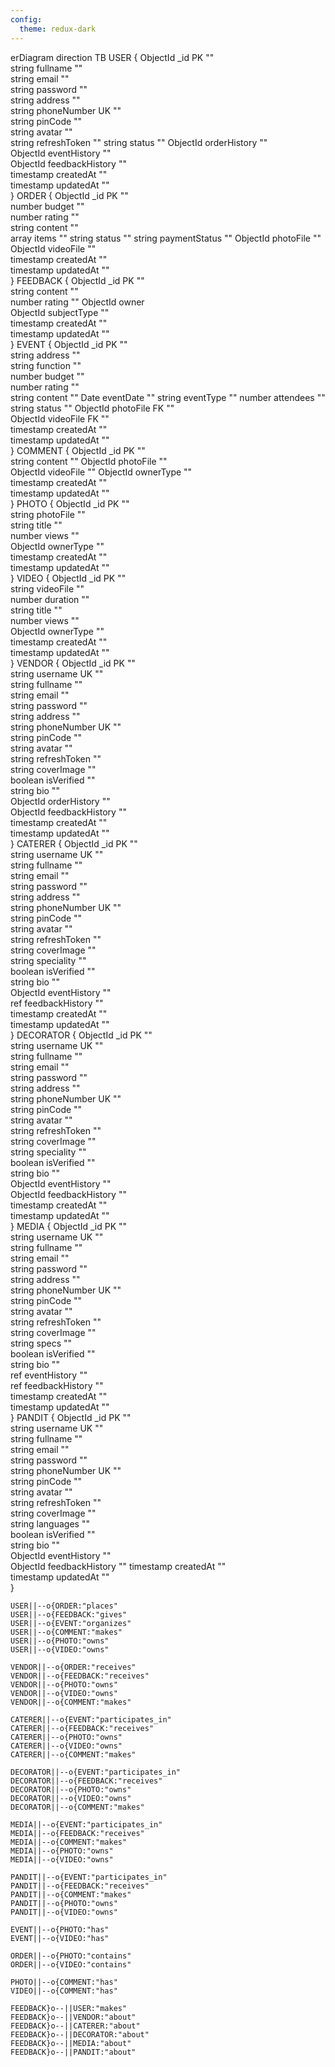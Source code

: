 ```yaml
---
config:
  theme: redux-dark
---
```

erDiagram
	direction TB
	USER {
		ObjectId _id PK ""  
		string fullname  ""  
		string email  ""  
		string password  ""  
		string address  ""  
		string phoneNumber UK ""  
		string pinCode  ""  
		string avatar  ""  
		string refreshToken  "" 
        string status  "" 
		ObjectId orderHistory  ""  
		ObjectId eventHistory  ""  
		ObjectId feedbackHistory  ""  
		timestamp createdAt  ""  
		timestamp updatedAt  ""  
	}
	ORDER {
		ObjectId _id PK ""  
		number budget  ""  
		number rating  ""  
		string content  ""  
		array items  ""
		string status  ""
		string paymentStatus  ""
        ObjectId photoFile ""
        ObjectId videoFile ""  
		timestamp createdAt  ""  
		timestamp updatedAt  ""  
	}
	FEEDBACK {
		ObjectId _id PK ""  
		string content  ""  
		number rating  ""
        ObjectId owner  
		ObjectId subjectType  ""  
		timestamp createdAt  ""  
		timestamp updatedAt  ""  
	}
	EVENT {
		ObjectId _id PK ""  
		string address  ""  
		string function  ""  
		number budget  ""  
		number rating  ""  
		string content  "" 
		Date eventDate  ""
		string eventType  ""
		number attendees  ""
		string status  "" 
		ObjectId photoFile FK ""  
		ObjectId videoFile FK ""  
		timestamp createdAt  ""  
		timestamp updatedAt  ""  
	}
	COMMENT {
		ObjectId _id PK ""  
		string content  "" 
        ObjectId photoFile  ""  
        ObjectId videoFile  ""
		ObjectId ownerType  ""  
		timestamp createdAt  ""  
		timestamp updatedAt  ""  
	}
	PHOTO {
		ObjectId _id PK ""  
		string photoFile  ""  
		string title  ""  
		number views  ""  
		ObjectId ownerType  ""  
		timestamp createdAt  ""  
		timestamp updatedAt  ""  
	}
	VIDEO {
		ObjectId _id PK ""  
		string videoFile  ""  
		number duration  ""  
		string title  ""  
		number views  ""  
		ObjectId ownerType  ""  
		timestamp createdAt  ""  
		timestamp updatedAt  ""  
	}
	VENDOR {
		ObjectId _id PK ""  
		string username UK ""  
		string fullname  ""  
		string email  ""  
		string password  ""  
		string address  ""  
		string phoneNumber UK ""  
		string pinCode  ""  
		string avatar  ""  
		string refreshToken  ""  
		string coverImage  ""  
		boolean isVerified  ""  
		string bio  ""  
		ObjectId orderHistory  ""  
		ObjectId feedbackHistory  ""  
		timestamp createdAt  ""  
		timestamp updatedAt  ""  
	}
	CATERER {
		ObjectId _id PK ""  
		string username UK ""  
		string fullname  ""  
		string email  ""  
		string password  ""  
		string address  ""  
		string phoneNumber UK ""  
		string pinCode  ""  
		string avatar  ""  
		string refreshToken  ""  
		string coverImage  ""  
		string speciality  ""  
		boolean isVerified  ""  
		string bio  ""  
		ObjectId eventHistory  ""  
		ref feedbackHistory  ""  
		timestamp createdAt  ""  
		timestamp updatedAt  ""  
	}
	DECORATOR {
		ObjectId _id PK ""  
		string username UK ""  
		string fullname  ""  
		string email  ""  
		string password  ""  
		string address  ""  
		string phoneNumber UK ""  
		string pinCode  ""  
		string avatar  ""  
		string refreshToken  ""  
		string coverImage  ""  
		string speciality  ""  
		boolean isVerified  ""  
		string bio  ""  
		ObjectId eventHistory  ""  
		ObjectId feedbackHistory  ""  
		timestamp createdAt  ""  
		timestamp updatedAt  ""  
	}
	MEDIA {
		ObjectId _id PK ""  
		string username UK ""  
		string fullname  ""  
		string email  ""  
		string password  ""  
		string address  ""  
		string phoneNumber UK ""  
		string pinCode  ""  
		string avatar  ""  
		string refreshToken  ""  
		string coverImage  ""  
		string specs  ""  
		boolean isVerified  ""  
		string bio  ""  
		ref eventHistory  ""  
		ref feedbackHistory  ""  
		timestamp createdAt  ""  
		timestamp updatedAt  ""  
	}
	PANDIT {
		ObjectId _id PK ""  
		string username UK ""  
		string fullname  ""  
		string email  ""  
		string password  ""  
		string phoneNumber UK ""  
		string pinCode  ""  
		string avatar  ""  
		string refreshToken  ""  
		string coverImage  ""  
		string languages  ""  
		boolean isVerified  ""  
		string bio  ""  
        ObjectId eventHistory  ""  
        ObjectId feedbackHistory  ""
		timestamp createdAt  ""  
		timestamp updatedAt  ""  
	}

	USER||--o{ORDER:"places"
	USER||--o{FEEDBACK:"gives"
	USER||--o{EVENT:"organizes"
	USER||--o{COMMENT:"makes"
	USER||--o{PHOTO:"owns"
	USER||--o{VIDEO:"owns"

	VENDOR||--o{ORDER:"receives"
	VENDOR||--o{FEEDBACK:"receives"
	VENDOR||--o{PHOTO:"owns"
	VENDOR||--o{VIDEO:"owns"
	VENDOR||--o{COMMENT:"makes"

	CATERER||--o{EVENT:"participates_in"
	CATERER||--o{FEEDBACK:"receives"
	CATERER||--o{PHOTO:"owns"
	CATERER||--o{VIDEO:"owns"
	CATERER||--o{COMMENT:"makes"
	
    DECORATOR||--o{EVENT:"participates_in"
	DECORATOR||--o{FEEDBACK:"receives"
	DECORATOR||--o{PHOTO:"owns"
	DECORATOR||--o{VIDEO:"owns"
	DECORATOR||--o{COMMENT:"makes"
	
	MEDIA||--o{EVENT:"participates_in"
	MEDIA||--o{FEEDBACK:"receives"
    MEDIA||--o{COMMENT:"makes"
	MEDIA||--o{PHOTO:"owns"
	MEDIA||--o{VIDEO:"owns"
	
	PANDIT||--o{EVENT:"participates_in"
	PANDIT||--o{FEEDBACK:"receives"
    PANDIT||--o{COMMENT:"makes"
	PANDIT||--o{PHOTO:"owns"
	PANDIT||--o{VIDEO:"owns"

	EVENT||--o{PHOTO:"has"
	EVENT||--o{VIDEO:"has"

	ORDER||--o{PHOTO:"contains"
	ORDER||--o{VIDEO:"contains"

	PHOTO||--o{COMMENT:"has"
	VIDEO||--o{COMMENT:"has"

    FEEDBACK}o--||USER:"makes"
	FEEDBACK}o--||VENDOR:"about"
	FEEDBACK}o--||CATERER:"about"
	FEEDBACK}o--||DECORATOR:"about"
	FEEDBACK}o--||MEDIA:"about"
	FEEDBACK}o--||PANDIT:"about"